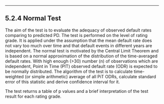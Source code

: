 - - - 
<h2>5.2.4 Normal Test</h2>
The aim of the test is to evaluate the adequacy of observed default rates comparing to predicted PD. The test is performed on the level of rating grade. It is applied under the assumption that the mean default rate does not vary too much over time and that default events in different years are independent. The normal test is motivated by the Central Limit Theorem and is based on a normal approximation of the distribution of the time-averaged default rates.
With high enough (>30) number (n) of observations which are independent, Point in Time (PIT) observed default rate (ODR) is expected to be normally distributed. The algorithm of the test is to calculate time-weighted (or simple arithmetic) average of all PiT ODRs, calculate standard error of this statistic and derive confidence interval for it. 

The test returns a table of p values and a brief interpretation of the test result for each rating grade.
